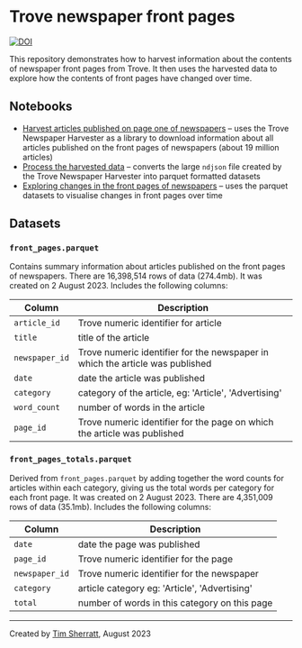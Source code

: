 # Trove newspaper front pages

[![DOI](https://zenodo.org/badge/DOI/10.5281/zenodo.8223298.svg)](https://doi.org/10.5281/zenodo.8223298)

This repository demonstrates how to harvest information about the contents of newspaper front pages from Trove. It then uses the harvested data to explore how the contents of front pages have changed over time.

## Notebooks

- [Harvest articles published on page one of newspapers](large-harvest-example.ipynb) – uses the Trove Newspaper Harvester as a library to download information about all articles published on the front pages of newspapers (about 19 million articles)
- [Process the harvested data](convert-front-pages-harvest.ipynb) – converts the large `ndjson` file created by the Trove Newspaper Harvester into parquet formatted datasets
- [Exploring changes in the front pages of newspapers](explore-front-pages.ipynb) – uses the parquet datasets to visualise changes in front pages over time

## Datasets

### `front_pages.parquet`

Contains summary information about articles published on the front pages of newspapers. There are 16,398,514 rows of data (274.4mb). It was created on 2 August 2023. Includes the following columns:

| Column | Description |
|--------|-------------|
`article_id`| Trove numeric identifier for article|
`title` | title of the article
`newspaper_id` | Trove numeric identifier for the newspaper in which the article was published
`date` | date the article was published
`category` | category of the article, eg: 'Article', 'Advertising'
`word_count` | number of words in the article
`page_id` | Trove numeric identifier for the page on which the article was published

### `front_pages_totals.parquet`

Derived from `front_pages.parquet` by adding together the word counts for articles within each category, giving us the total words per category for each front page. It was created on 2 August 2023. There are 4,351,009 rows of data (35.1mb). Includes the following columns:

| Column | Description |
|--------|-------------|
`date` | date the page was published
`page_id` | Trove numeric identifier for the page
`newspaper_id` | Trove numeric identifier for the newspaper 
`category` | article category eg: 'Article', 'Advertising'
`total` | number of words in this category on this page

----

Created by [Tim Sherratt](https://timsherratt.org), August 2023


